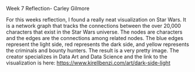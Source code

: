 Week 7 Reflection- Carley Gilmore

For this weeks reflection, I found a really neat visualization on Star Wars.  It is a network graph that tracks the connections between the over 20,000 characters that exist in the Star Wars universe. The nodes are characters and the edges are the connections among related nodes. The blue edges represent the light  side, red represents the dark side, and  yellow represents the criminals and bounty hunters. The result is a very pretty image. The creator specializes in Data Art and Data Science and the link to the visualization is here: https://www.kirellbenzi.com/art/dark-side-light
